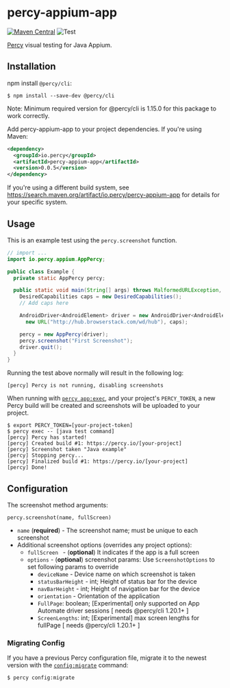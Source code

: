 # percy-appium-app

[![Maven Central](https://maven-badges.herokuapp.com/maven-central/io.percy/percy-appium-app/badge.svg)](https://maven-badges.herokuapp.com/maven-central/io.percy/percy-appium-app)
![Test](https://github.com/percy/percy-appium-java/workflows/Test/badge.svg)

[Percy](https://percy.io) visual testing for Java Appium.

## Installation

npm install `@percy/cli`:

```sh-session
$ npm install --save-dev @percy/cli
```
Note: Minimum required version for @percy/cli is 1.15.0 for this package to work correctly.

Add percy-appium-app to your project dependencies. If you're using Maven:

``` xml
<dependency>
  <groupId>io.percy</groupId>
  <artifactId>percy-appium-app</artifactId>
  <version>0.0.5</version>
</dependency>
```

If you're using a different build system, see https://search.maven.org/artifact/io.percy/percy-appium-app for details for your specific system.

## Usage

This is an example test using the `percy.screenshot` function.

``` java
// import ...
import io.percy.appium.AppPercy;

public class Example {
  private static AppPercy percy;

  public static void main(String[] args) throws MalformedURLException, InterruptedException {
    DesiredCapabilities caps = new DesiredCapabilities();
    // Add caps here

    AndroidDriver<AndroidElement> driver = new AndroidDriver<AndroidElement>(
      new URL("http://hub.browserstack.com/wd/hub"), caps);

    percy = new AppPercy(driver);
    percy.screenshot("First Screenshot");
    driver.quit();
  }
}
```

Running the test above normally will result in the following log:

```sh-session
[percy] Percy is not running, disabling screenshots
```

When running with [`percy
app:exec`](https://github.com/percy/cli/tree/master/packages/cli-app#percy-appexec), and your project's
`PERCY_TOKEN`, a new Percy build will be created and screenshots will be uploaded to your project.

```sh-session
$ export PERCY_TOKEN=[your-project-token]
$ percy exec -- [java test command]
[percy] Percy has started!
[percy] Created build #1: https://percy.io/[your-project]
[percy] Screenshot taken "Java example"
[percy] Stopping percy...
[percy] Finalized build #1: https://percy.io/[your-project]
[percy] Done!
```

## Configuration

The screenshot method arguments:

`percy.screenshot(name, fullScreen)`

- `name` (**required**) - The screenshot name; must be unique to each screenshot
- Additional screenshot options (overrides any project options):
  - `fullScreen ` - (**optional**) It indicates if the app is a full screen
  - `options` - (**optional**) screenshot params:
    Use `ScreenshotOptions` to set following params to override
      - `deviceName` - Device name on which screenshot is taken
      - `statusBarHeight` - int; Height of status bar for the device
      - `navBarHeight` - int; Height of navigation bar for the device
      - `orientation`  - Orientation of the application
      - `FullPage`: boolean; [Experimental] only supported on App Automate driver sessions [ needs @percy/cli 1.20.1+ ]
      - `ScreenLengths`: int; [Experimental] max screen lengths for fullPage [ needs @percy/cli 1.20.1+ ]
### Migrating Config

If you have a previous Percy configuration file, migrate it to the newest version with the
[`config:migrate`](https://github.com/percy/cli/tree/master/packages/cli-config#percy-configmigrate-filepath-output) command:

```sh-session
$ percy config:migrate
```
